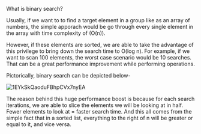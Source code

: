 What is binary search?

Usually, if we want to to find a target element in a group like as an array of numbers, the simple apporach would be go through every single element in the array with time complexity of (O(n)). 

However, if these elements are sorted, we are able to take the advantage of this privilege to bring down the search time to O(log n). For example, if we want to scan 100 elements, the worst case scenario would be 10 searches. That can be a great performance improvement while performing operations.

Pictorically, binary search can be depicted below-


![1EYkSkQaoduFBhpCVx7nyEA](https://user-images.githubusercontent.com/33410914/203827425-b16a0806-db92-459a-84b9-cf36802a365a.gif)

The reason behind this huge performance boost is because for each search iterations, we are able to slice the elements we will be looking at in half. Fewer elements to look at = faster search time. And this all comes from the simple fact that in a sorted list, everything to the right of n will be greater or equal to it, and vice versa.
